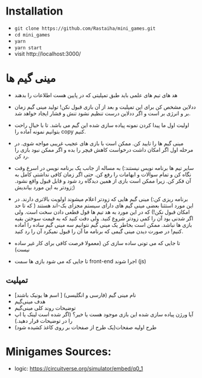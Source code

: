 # Installation

- `git clone https://github.com/Rastaiha/mini_games.git`
- `cd mini_games`
- `yarn`
- `yarn start`
- visit http://localhost:3000/

# مینی گیم ها
- هد های تیم های علمی باید طبق تمپلیتی که در پایین هست اطلاعات را بدهند

- ددلاین مشخص کن برای این تمپلیت و بعد از آن بازی قبول نکن!
 تولید مینی گیم زمان بر و انرژی بر است و اگر ددلاین درست تنظیم نشود تنش و فشار ایجاد خواهد شد.
 
- اولیت اول ما پیدا کردن نمونه پیاده سازی شده این گیم می باشد. تا با خیال راحت بتوانیم نمونه آماده را copy کنیم.
 
-  مینی گیم ها را تایید کن. ممکن است با بازی های عجیب غریبی مواجه شوی.
 در مرحله اول اگر امکان داشت درخواست کاهش فیچر را بده و اگر ممکن نبود بازی را رد کن.
 
 - سایر تیم ها برنامه نویس نیستند:) به مساله از جانب یک برنامه نویس در اسرع وقت نگاه کن و تمام سوالات و ابهامات را رفع کن.
 حتی اگر زمان کافی نداشتی کامل به آن فکر کن. زیرا ممکن است بازی از همین دیدگاه رد شود و قابل قبول واقع نشود.
 زودتر به این مورد بیاندیش;)
 
 - برنامه ریزی کن:) مینی گیم هایی که زودتر اعلام میشوند اولویت بالاتری دارند.
  در این مورد استثنا بعضی مینی گیم های دارای سیستم مجزای بک-اند هستند ( که تا حد امکان قبول نکن!)
  که در این مورد به هد تیم ها قول قطعی دادن سخت است. ولی اگر شدنی بود آن را کمی زودتر شروع کنید.
  ولی دقت کنید که به قیمت سوختن بقیه بازی ها نباشد.
  ممکن است بخاطر یک مینی گیم نتوانیم سه مینی گیم ساده را آماده کنیم! 
  در صورت دیدن مینی گیمی که برنامه ما آن را قبول نمیکرد آن را رد کنید.
 
- تا جایی که می تونی ساده سازی کن (معمولا فرصت کافی برای کار غیر ساده نیست)
- تا جایی که می شود بازی ها سمت front-end اجرا شوند (js)
## تمپلیت
+ نام مینی گیم (فارسی و انگلیسی) [ اسم ها یونیک باشند]
+ هدف مینی‌گیم
+ توضیحات روند کلی مینی‌گیم
+ آیا ورژن پیاده سازی شده این بازی موجود هست یا خیر؟ (اگر شده است لینک یا اپ را در توضیحات قرار دهید.)
+ طرح اولیه صفحات(یک طرح از صفحات بر روی کاغذ کشیده شود)

# Minigames Sources:
- logic: https://circuitverse.org/simulator/embed/q0_1
